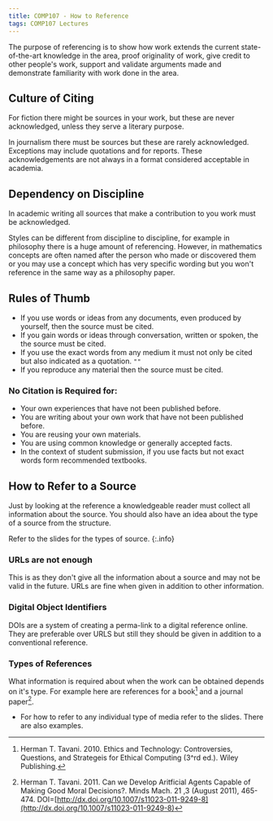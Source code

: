 ```yaml
---
title: COMP107 - How to Reference
tags: COMP107 Lectures
---
```

The purpose of referencing is to show how work extends the current state-of-the-art knowledge in the area, proof originality of work, give credit to other people's work, support and validate arguments made and demonstrate familiarity with work done in the area.

## Culture of Citing
For fiction there might be sources in your work, but these are never acknowledged, unless they serve a literary purpose.

In journalism there must be sources but these are rarely acknowledged. Exceptions may include quotations and for reports. These acknowledgements are not always in a format considered acceptable in academia.

## Dependency on Discipline
In academic writing all sources that make a contribution to you work must be acknowledged.

Styles can be different from discipline to discipline, for example in philosophy there is a huge amount of referencing. However, in mathematics concepts are often named after the person who made or discovered them or you may use a concept which has very specific wording but you won't reference in the same way as a philosophy paper.

## Rules of Thumb
* If you use words or ideas from any documents, even produced by yourself, then the source must be cited.
* If you gain words or ideas through conversation, written or spoken, the the source must be cited.
* If you use the exact words from any medium it must not only be cited but also indicated as a quotation. `""`
* If you reproduce any material then the source must be cited.

### No Citation is Required for:
* Your own experiences that have not been published before.
* You are writing about your own work that have not been published before.
* You are reusing your own materials.
* You are using common knowledge or generally accepted facts.
* In the context of student submission, if you use facts but not exact words form recommended textbooks.

## How to Refer to a Source 
Just by looking at the reference a knowledgeable reader must collect all information about the source. You should also have an idea about the type of a source from the structure.

Refer to the slides for the types of source.
{:.info}

### URLs are not enough
This is as they don't give all the information about a source and may not be valid in the future. URLs are fine when given in addition to other information.

### Digital Object Identifiers
DOIs are a system of creating a perma-link to a digital reference online. They are preferable over URLS but still they should be given in addition to a conventional reference.

### Types of References
What information is required about  when the work can be obtained depends on it's type. For example here are references for a book[^book] and a journal paper[^paper].

* For how to refer to any individual type of media refer to the slides. There are also examples.

[^book]: Herman T. Tavani. 2010. Ethics and Technology: Controversies, Questions, and Strategeis for Ethical Computing (3^rd ed.). Wiley Publishing.
[^paper]: Herman T. Tavani. 2011. Can we Develop Aritficial Agents Capable of Making Good Moral Decisions?. Minds Mach. 21 ,3 (August 2011), 465-474. DOI=[http://dx.doi.org/10.1007/s11023-011-9249-8](http://dx.doi.org/10.1007/s11023-011-9249-8)
